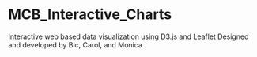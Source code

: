 # MCB_Interactive_Charts
Interactive web based data visualization using D3.js and Leaflet
Designed and developed by Bic, Carol, and Monica
